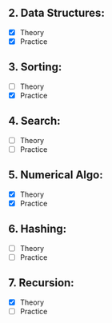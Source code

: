 ## 2. Data Structures:

- [x] Theory
- [x] Practice

## 3. Sorting:

- [ ] Theory
- [x] Practice

## 4. Search:

- [ ] Theory
- [ ] Practice

## 5. Numerical Algo:

- [x] Theory
- [x] Practice

## 6. Hashing:

- [ ] Theory
- [ ] Practice

## 7. Recursion:

- [x] Theory
- [ ] Practice
